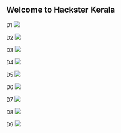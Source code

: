 ## Welcome to Hackster Kerala 





D1  ![](http://salmanfaris.me/hackster/D1.png)

D2  ![](http://salmanfaris.me/hackster/D2.png)

D3  ![](http://salmanfaris.me/hackster/D3.png)

D4  ![](http://salmanfaris.me/hackster/D4.png)

D5  ![](http://salmanfaris.me/hackster/D5.png)

D6  ![](http://salmanfaris.me/hackster/D6.png)

D7  ![](http://salmanfaris.me/hackster/D7.png)

D8  ![](http://salmanfaris.me/hackster/D8.png)

D9  ![](http://salmanfaris.me/hackster/D9.png)


